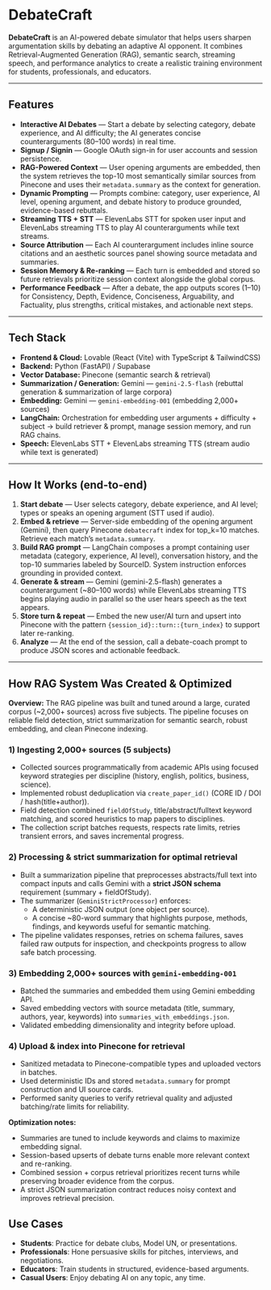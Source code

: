 # DebateCraft

**DebateCraft** is an AI-powered debate simulator that helps users sharpen argumentation skills by debating an adaptive AI opponent. It combines Retrieval-Augmented Generation (RAG), semantic search, streaming speech, and performance analytics to create a realistic training environment for students, professionals, and educators.

---

## Features

- **Interactive AI Debates** — Start a debate by selecting category, debate experience, and AI difficulty; the AI generates concise counterarguments (80–100 words) in real time.  
- **Signup / Signin** — Google OAuth sign-in for user accounts and session persistence.  
- **RAG-Powered Context** — User opening arguments are embedded, then the system retrieves the top-10 most semantically similar sources from Pinecone and uses their `metadata.summary` as the context for generation.  
- **Dynamic Prompting** — Prompts combine: category, user experience, AI level, opening argument, and debate history to produce grounded, evidence-based rebuttals.  
- **Streaming TTS + STT** — ElevenLabs STT for spoken user input and ElevenLabs streaming TTS to play AI counterarguments while text streams.  
- **Source Attribution** — Each AI counterargument includes inline source citations and an aesthetic sources panel showing source metadata and summaries.  
- **Session Memory & Re-ranking** — Each turn is embedded and stored so future retrievals prioritize session context alongside the global corpus.  
- **Performance Feedback** — After a debate, the app outputs scores (1–10) for Consistency, Depth, Evidence, Conciseness, Arguability, and Factuality, plus strengths, critical mistakes, and actionable next steps.  

---

## Tech Stack

- **Frontend & Cloud:** Lovable (React (Vite) with TypeScript & TailwindCSS)
- **Backend:** Python (FastAPI) / Supabase
- **Vector Database:** Pinecone (semantic search & retrieval)  
- **Summarization / Generation:** Gemini — `gemini-2.5-flash` (rebuttal generation & summarization of large corpora)  
- **Embedding:** Gemini — `gemini-embedding-001` (embedding 2,000+ sources)  
- **LangChain:** Orchestration for embedding user arguments + difficulty + subject → build retriever & prompt, manage session memory, and run RAG chains.  
- **Speech:** ElevenLabs STT + ElevenLabs streaming TTS (stream audio while text is generated)  

---

## How It Works (end-to-end)

1. **Start debate** — User selects category, debate experience, and AI level; types or speaks an opening argument (STT used if audio).  
2. **Embed & retrieve** — Server-side embedding of the opening argument (Gemini), then query Pinecone `debatecraft` index for top_k=10 matches. Retrieve each match’s `metadata.summary`.  
3. **Build RAG prompt** — LangChain composes a prompt containing user metadata (category, experience, AI level), conversation history, and the top-10 summaries labeled by SourceID. System instruction enforces grounding in provided context.  
4. **Generate & stream** — Gemini (gemini-2.5-flash) generates a counterargument (~80–100 words) while ElevenLabs streaming TTS begins playing audio in parallel so the user hears speech as the text appears.  
5. **Store turn & repeat** — Embed the new user/AI turn and upsert into Pinecone with the pattern `{session_id}::turn::{turn_index}` to support later re-ranking.  
6. **Analyze** — At the end of the session, call a debate-coach prompt to produce JSON scores and actionable feedback.

---

## How RAG System Was Created & Optimized

**Overview:** The RAG pipeline was built and tuned around a large, curated corpus (~2,000+ sources) across five subjects. The pipeline focuses on reliable field detection, strict summarization for semantic search, robust embedding, and clean Pinecone indexing.

### 1) Ingesting 2,000+ sources (5 subjects)  
- Collected sources programmatically from academic APIs using focused keyword strategies per discipline (history, english, politics, business, science).  
- Implemented robust deduplication via `create_paper_id()` (CORE ID / DOI / hash(title+author)).  
- Field detection combined `fieldOfStudy`, title/abstract/fulltext keyword matching, and scored heuristics to map papers to disciplines.  
- The collection script batches requests, respects rate limits, retries transient errors, and saves incremental progress.

### 2) Processing & strict summarization for optimal retrieval  
- Built a summarization pipeline that preprocesses abstracts/full text into compact inputs and calls Gemini with a **strict JSON schema** requirement (summary + fieldOfStudy).  
- The summarizer (`GeminiStrictProcessor`) enforces:
  - A deterministic JSON output (one object per source).
  - A concise ~80-word summary that highlights purpose, methods, findings, and keywords useful for semantic matching.  
- The pipeline validates responses, retries on schema failures, saves failed raw outputs for inspection, and checkpoints progress to allow safe batch processing.

### 3) Embedding 2,000+ sources with `gemini-embedding-001`  
- Batched the summaries and embedded them using Gemini embedding API.  
- Saved embedding vectors with source metadata (title, summary, authors, year, keywords) into `summaries_with_embeddings.json`.  
- Validated embedding dimensionality and integrity before upload.

### 4) Upload & index into Pinecone for retrieval  
- Sanitized metadata to Pinecone-compatible types and uploaded vectors in batches.  
- Used deterministic IDs and stored `metadata.summary` for prompt construction and UI source cards.  
- Performed sanity queries to verify retrieval quality and adjusted batching/rate limits for reliability.

**Optimization notes:**  
- Summaries are tuned to include keywords and claims to maximize embedding signal.  
- Session-based upserts of debate turns enable more relevant context and re-ranking.  
- Combined session + corpus retrieval prioritizes recent turns while preserving broader evidence from the corpus.  
- A strict JSON summarization contract reduces noisy context and improves retrieval precision.
##  Use Cases 
- **Students**: Practice for debate clubs, Model UN, or presentations. 
- **Professionals**: Hone persuasive skills for pitches, interviews, and negotiations.
- **Educators**: Train students in structured, evidence-based arguments.
- **Casual Users**: Enjoy debating AI on any topic, any time.

